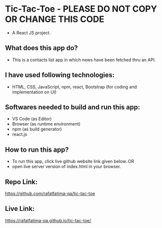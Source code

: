 # Tic-Tac-Toe - PLEASE DO NOT COPY OR CHANGE THIS CODE
- A React JS project.

## What does this app do?
- This is a contacts list app in which news have been fetched thru an API.

## I have used following technologies:
- HTML, CSS, JavaScript, npm, react, Bootstrap (for coding and implementation on UI)

## Softwares needed to build and run this app:
- VS Code (as Editor)
- Browser (as runtime environment)
- npm (as build generator)
- react.js

## How to run this app?
- To run this app, click live github website link given below.
OR
- open live server version of index.html in your browser.

## Repo Link:
https://github.com/rafatfatima-qa/tic-tac-toe

## Live Link:
https://rafatfatima-qa.github.io/tic-tac-toe/
